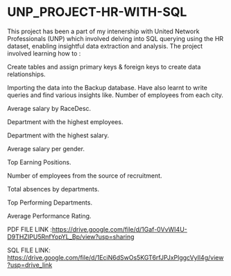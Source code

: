 # UNP_PROJECT-HR-WITH-SQL
This project has been a part of my intenership with United Network Professionals (UNP) which involved delving into SQL querying using the HR dataset, enabling insightful data extraction and analysis. The project involved learning how to :

Create tables and assign primary keys & foreign keys to create data relationships.

Importing the data into the Backup database. Have also learnt to write queries and find various insights like.
Number of employees from each city.

Average salary by RaceDesc.

Department with the highest employees.

Department with the highest salary.

Average salary per gender.

Top Earning Positions.

Number of employees from the source of recruitment.

Total absences by departments.

Top Performing Departments.

Average Performance Rating.


PDF FILE LINK :https://drive.google.com/file/d/1Gaf-0VvWI4U-D9THZIPU5RnfYopYL_Bp/view?usp=sharing

SQL FILE LINK: https://drive.google.com/file/d/1EciN6dSwOs5KGT6rfJPJxPlggcVyIl4g/view?usp=drive_link
